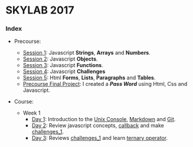 # SKYLAB 2017

### Index

* Precourse: 
    * [Session 1](https://github.com/Micheloncio/Skylab/tree/master/Precourse/Session_1): Javascript **Strings**, **Arrays** and **Numbers**.
    * [Session 2](https://github.com/Micheloncio/Skylab/tree/master/Precourse/Session_2): Javascript **Objects**.
    * [Session 3](https://github.com/Micheloncio/Skylab/tree/master/Precourse/Session_3): Javascript **Functions**.
    * [Session 4](https://github.com/Micheloncio/Skylab/tree/master/Precourse/Session_4): Javascript **Challenges**
    * [Session 5](https://github.com/Micheloncio/Skylab/tree/master/Precourse/Session_5): Html **Forms**, **Lists**, **Paragraphs** and **Tables**.
    * [Precourse Final Project](https://github.com/Micheloncio/Skylab/tree/master/Precourse/Precourse_Final_Project): I created a _**Pass Word**_ using Html, Css and Javascript.

* Course:
    * Week 1
        - [Day 1](https://github.com/Micheloncio/Skylab/tree/master/Course/Week_1/Day_1): Introduction to the [Unix Console](https://github.com/Micheloncio/Skylab/blob/master/Course/Week_1/Day_1/Console.md), [Markdown](https://github.com/Micheloncio/Skylab/blob/master/Course/Week_1/Day_1/Markdown.md) and [Git](https://github.com/Micheloncio/Skylab/blob/master/Course/Week_1/Day_1/Git.md).
        - [Day 2](https://github.com/Micheloncio/Skylab/tree/master/Course/Week_1/Day_2): Review javascript concepts, [callback](https://github.com/Micheloncio/Skylab/blob/master/Course/Week_1/Day_2/JavaScript.md) and make [challenges_1](https://github.com/Micheloncio/Skylab/blob/master/Course/Week_1/Day_2/Challenges_1.js).
        - [Day 3](https://github.com/Micheloncio/Skylab/tree/master/Course/Week_1/Day_3): Reviews [challenges_1](https://github.com/Micheloncio/Skylab/blob/master/Course/Week_1/Day_2/Challenges_1.js) and learn [ternary operator](https://github.com/Micheloncio/Skylab/blob/master/Course/Week_1/Day_3/JavaScript.md).

